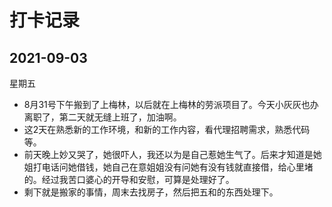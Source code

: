 # 打卡记录

## 2021-09-03

星期五

* 8月31号下午搬到了上梅林，以后就在上梅林的劳派项目了。今天小灰灰也办离职了，第二天就无缝上班了，加油啊。
* 这2天在熟悉新的工作环境，和新的工作内容，看代理招聘需求，熟悉代码等。
* 前天晚上妙又哭了，她很吓人，我还以为是自己惹她生气了。后来才知道是她姐打电话问她借钱，她自己在意姐姐没有问她有没有钱就直接借，给心里堵的。经过我苦口婆心的开导和安慰，可算是处理好了。
* 剩下就是搬家的事情，周末去找房子，然后把五和的东西处理下。

